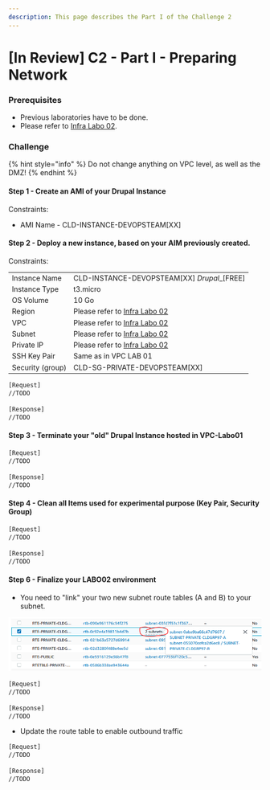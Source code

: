 ```yaml
---
description: This page describes the Part I of the Challenge 2
---
```


# \[In Review] C2 - Part I - Preparing Network

### Prerequisites

* Previous laboratories have to be done.
* Please refer to [Infra Labo 02](infra-labo-02.md#infra-diagram).

### Challenge

{% hint style="info" %}
Do not change anything on VPC level, as well as the DMZ!&#x20;
{% endhint %}

#### Step 1 - Create an AMI of your Drupal Instance

Constraints:&#x20;

* AMI Name - CLD-INSTANCE-DEVOPSTEAM\[XX]

#### Step 2 - Deploy a new instance, based on your AIM previously created.

Constraints:

|                  |                                                                 |
| ---------------- | --------------------------------------------------------------- |
| Instance Name    | CLD-INSTANCE-DEVOPSTEAM\[XX] _Drupal_\_\[FREE]                  |
| Instance Type    | t3.micro                                                        |
| OS Volume        | 10 Go                                                           |
| Region           | Please refer to [Infra Labo 02](infra-labo-02.md#infra-diagram) |
| VPC              | Please refer to [Infra Labo 02](infra-labo-02.md#infra-diagram) |
| Subnet           | Please refer to [Infra Labo 02](infra-labo-02.md#infra-diagram) |
| Private IP       | Please refer to [Infra Labo 02](infra-labo-02.md#infra-diagram) |
| SSH Key Pair     | Same as in VPC LAB 01                                           |
| Security (group) | CLD-SG-PRIVATE-DEVOPSTEAM\[XX]                                  |

```
[Request]
//TODO

[Response]
//TODO
```

#### Step 3 - Terminate your "old" Drupal Instance hosted in VPC-Labo01 &#x20;

```
[Request]
//TODO

[Response]
//TODO
```

#### Step 4 - Clean all Items used for experimental purpose (Key Pair, Security Group)

```
[Request]
//TODO

[Response]
//TODO
```

#### Step 6 - Finalize your LABO02 environment

* You need to "link" your two new subnet route tables (A and B) to your subnet.

![](../../../.gitbook/assets/LinkRteTableSubnet.PNG)

```
[Request]
//TODO

[Response]
//TODO
```

* Update the route table to enable outbound traffic

```
[Request]
//TODO

[Response]
//TODO
```

